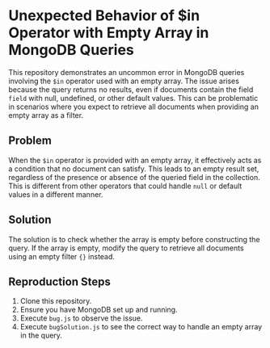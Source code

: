 # Unexpected Behavior of $in Operator with Empty Array in MongoDB Queries

This repository demonstrates an uncommon error in MongoDB queries involving the `$in` operator used with an empty array.  The issue arises because the query returns no results, even if documents contain the field `field` with null, undefined, or other default values. This can be problematic in scenarios where you expect to retrieve all documents when providing an empty array as a filter.

## Problem

When the `$in` operator is provided with an empty array, it effectively acts as a condition that no document can satisfy. This leads to an empty result set, regardless of the presence or absence of the queried field in the collection. This is different from other operators that could handle `null` or default values in a different manner.

## Solution

The solution is to check whether the array is empty before constructing the query. If the array is empty, modify the query to retrieve all documents using an empty filter `{}` instead.

## Reproduction Steps

1.  Clone this repository.
2.  Ensure you have MongoDB set up and running.
3.  Execute `bug.js` to observe the issue. 
4.  Execute `bugSolution.js` to see the correct way to handle an empty array in the query. 
